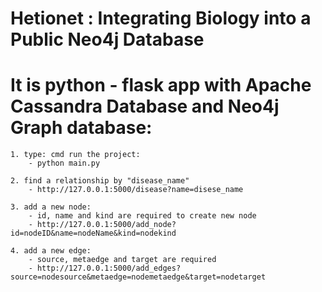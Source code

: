 # Hetionet : Integrating Biology into a Public Neo4j Database

# It is python - flask app with Apache Cassandra Database and Neo4j Graph database:
    1. type: cmd run the project:
        - python main.py
        
    2. find a relationship by "disease_name"
        - http://127.0.0.1:5000/disease?name=disese_name
        
    3. add a new node:
        - id, name and kind are required to create new node
        - http://127.0.0.1:5000/add_node?id=nodeID&name=nodeName&kind=nodekind
        
    4. add a new edge:
        - source, metaedge and target are required
        - http://127.0.0.1:5000/add_edges?source=nodesource&metaedge=nodemetaedge&target=nodetarget
        
    
